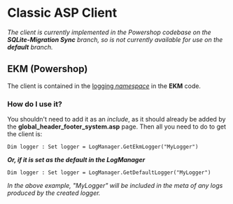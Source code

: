 # Classic ASP Client

*The client is currently implemented in the Powershop codebase on the **SQLite-Migration Sync** branch, so is not currently available for use on the  **default** branch.*

## EKM (Powershop)

The client is contained in the [logging _namespace_](http://hg/ekmPowershop/ekmPowershop/file/76a400c8033f/wwwroot/ekmps/data/ekmpowershop_A/logging) in the **EKM** code.

### How do I use it?

You shouldn't need to add it as an *include*, as it should already be added by the **global_header_footer_system.asp** page. Then all you need to do to get the client is:

```vbscript
Dim logger : Set logger = LogManager.GetEkmLogger("MyLogger")
```

***Or, if it is set as the default in the LogManager***

```vbscript
Dim logger : Set logger = LogManager.GetDefaultLogger("MyLogger")
```

*In the above example, "MyLogger" will be included in the meta of any logs produced by the created logger.*
